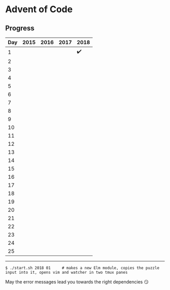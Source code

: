 
# Advent of Code

## Progress

| Day | 2015 | 2016 | 2017 | 2018               |
| --- | ---- | ---- | ---- | ------------------ |
| 1   |      |      |      | :heavy_check_mark: |
| 2   |      |      |      |                    |
| 3   |      |      |      |                    |
| 4   |      |      |      |                    |
| 5   |      |      |      |                    |
| 6   |      |      |      |                    |
| 7   |      |      |      |                    |
| 8   |      |      |      |                    |
| 9   |      |      |      |                    |
| 10  |      |      |      |                    |
| 11  |      |      |      |                    |
| 12  |      |      |      |                    |
| 13  |      |      |      |                    |
| 14  |      |      |      |                    |
| 15  |      |      |      |                    |
| 16  |      |      |      |                    |
| 17  |      |      |      |                    |
| 18  |      |      |      |                    |
| 19  |      |      |      |                    |
| 20  |      |      |      |                    |
| 21  |      |      |      |                    |
| 22  |      |      |      |                    |
| 23  |      |      |      |                    |
| 24  |      |      |      |                    |
| 25  |      |      |      |                    |

--------

```
$ ./start.sh 2018 01     # makes a new Elm module, copies the puzzle input into it, opens vim and watcher in two tmux panes
```

May the error messages lead you towards the right dependencies :smirk:
